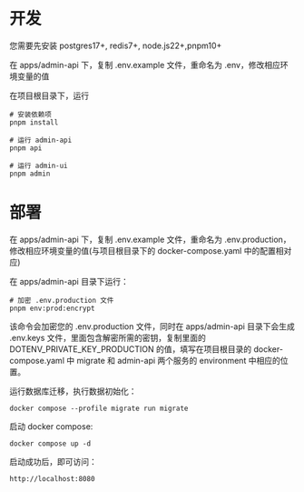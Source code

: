 # 开发

您需要先安装 postgres17+, redis7+, node.js22+,pnpm10+

在 apps/admin-api 下，复制 .env.example 文件，重命名为 .env，修改相应环境变量的值

在项目根目录下，运行

```
# 安装依赖项
pnpm install
```

```
# 运行 admin-api
pnpm api
```

```
# 运行 admin-ui
pnpm admin
```

# 部署

在 apps/admin-api 下，复制 .env.example 文件，重命名为 .env.production，修改相应环境变量的值(与项目根目录下的 docker-compose.yaml 中的配置相对应)

在 apps/admin-api 目录下运行：

```shell
# 加密 .env.production 文件
pnpm env:prod:encrypt
```

该命令会加密您的 .env.production 文件，同时在 apps/admin-api 目录下会生成 .env.keys 文件，里面包含解密所需的密钥，复制里面的 DOTENV_PRIVATE_KEY_PRODUCTION 的值，填写在项目根目录的 docker-compose.yaml 中 migrate 和 admin-api 两个服务的 environment 中相应的位置。

运行数据库迁移，执行数据初始化：

```shell
docker compose --profile migrate run migrate
```

启动 docker compose:

```shell
docker compose up -d
```

启动成功后，即可访问：

```
http://localhost:8080
```
